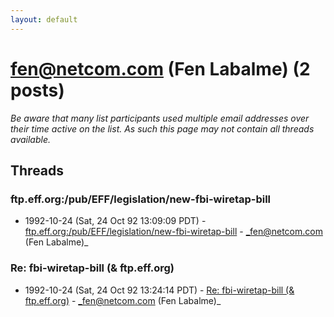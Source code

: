 ```yaml
---
layout: default
---
```


# fen@netcom.com (Fen Labalme) (2 posts)

_Be aware that many list participants used multiple email addresses over their time active on the list. As such this page may not contain all threads available._

## Threads

### ftp.eff.org:/pub/EFF/legislation/new-fbi-wiretap-bill
+ 1992-10-24 (Sat, 24 Oct 92 13:09:09 PDT) - [ftp.eff.org:/pub/EFF/legislation/new-fbi-wiretap-bill](/archive/1992/10/5e5c033140b4a529047d8d51ff66f6cc0ca5ca290b0c7dadde8b5c0691e8f26f) - _fen@netcom.com (Fen Labalme)_

### Re: fbi-wiretap-bill (& ftp.eff.org)
+ 1992-10-24 (Sat, 24 Oct 92 13:24:14 PDT) - [Re: fbi-wiretap-bill (& ftp.eff.org)](/archive/1992/10/9a1c123b8605f605d57b8a7fc59e1a758cc43285962c79ca2d6226673ececadc) - _fen@netcom.com (Fen Labalme)_

